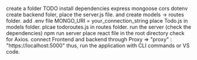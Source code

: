 create a folder TODO
install dependencies express mongoose cors dotenv
create backend foler, place the server.js file. and create models -> routes folder.
add .env file MONGO_URI = your_connection_string
place Todo.js in models folder.
plcae todoroutes.js in routes folder.
run the server (check the dependencies)
npm run server
place react file in the root directory
check for Axios.
connect Frontend and backend through Proxy => "proxy" : "https://localhost:5000"
thus, run the application with CLI commands or VS code.
